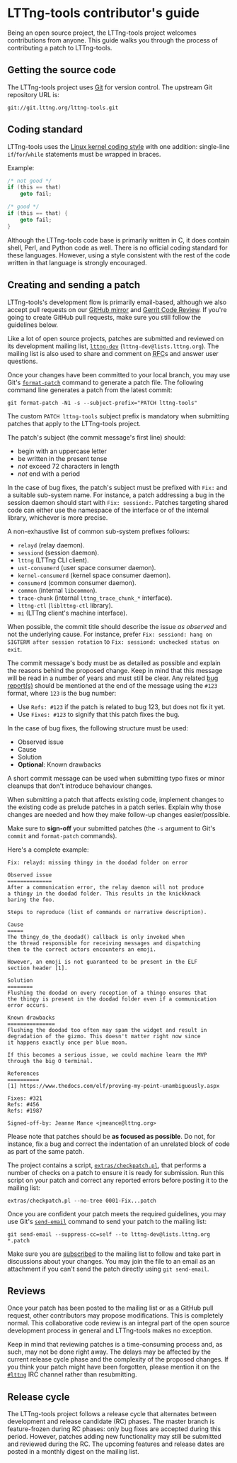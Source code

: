 # LTTng-tools contributor's guide

Being an open source project, the LTTng-tools project welcomes
contributions from anyone. This guide walks you through the process
of contributing a patch to LTTng-tools.


## Getting the source code

The LTTng-tools project uses [Git](https://git-scm.com/) for version
control. The upstream Git repository URL is:

    git://git.lttng.org/lttng-tools.git


## Coding standard

LTTng-tools uses the
[Linux kernel coding style](http://www.kernel.org/doc/Documentation/CodingStyle)
with one addition: single-line `if`/`for`/`while` statements must be
wrapped in braces.

Example:

~~~ c
/* not good */
if (this == that)
    goto fail;

/* good */
if (this == that) {
    goto fail;
}
~~~

Although the LTTng-tools code base is primarily written in C, it does
contain shell, Perl, and Python code as well. There is no official coding
standard for these languages. However, using a style consistent with the
rest of the code written in that language is strongly encouraged.


## Creating and sending a patch

LTTng-tools's development flow is primarily email-based, although we
also accept pull requests on our
[GitHub mirror](https://github.com/lttng/lttng-tools) and
[Gerrit Code Review](https://review.lttng.org). If you're going
to create GitHub pull requests, make sure you still follow the
guidelines below.

Like a lot of open source projects, patches are submitted and reviewed
on its development mailing list,
[`lttng-dev`](http://lists.lttng.org/cgi-bin/mailman/listinfo/lttng-dev)
(`lttng-dev@lists.lttng.org`). The mailing list is also used to share
and comment on <abbr title="Request for Comments">RFC</abbr>s and answer
user questions.

Once your changes have been committed to your local branch, you may use
Git's [`format-patch`](https://git-scm.com/docs/git-format-patch) command
to generate a patch file. The following command line generates a
patch from the latest commit:

    git format-patch -N1 -s --subject-prefix="PATCH lttng-tools"

The custom `PATCH lttng-tools` subject prefix is mandatory when
submitting patches that apply to the LTTng-tools project.

The patch's subject (the commit message's first line) should:

  * begin with an uppercase letter
  * be written in the present tense
  * _not_ exceed 72 characters in length
  * _not_ end with a period

In the case of bug fixes, the patch's subject must be prefixed with
`Fix:` and a suitable sub-system name. For instance, a patch
addressing a bug in the session daemon should start with `Fix:
sessiond:`. Patches targeting shared code can either use the namespace
of the interface or of the internal library, whichever is more
precise.

A non-exhaustive list of common sub-system prefixes follows:

  * `relayd` (relay daemon).
  * `sessiond` (session daemon).
  * `lttng` (LTTng CLI client).
  * `ust-consumerd` (user space consumer daemon).
  * `kernel-consumerd` (kernel space consumer daemon).
  * `consumerd` (common consumer daemon).
  * `common` (internal `libcommon`).
  * `trace-chunk` (internal `lttng_trace_chunk_*` interface).
  * `lttng-ctl` (`liblttng-ctl` library).
  * `mi` (LTTng client's machine interface).

When possible, the commit title should describe the issue _as
observed_ and not the underlying cause. For instance, prefer `Fix:
sessiond: hang on SIGTERM after session rotation` to `Fix: sessiond:
unchecked status on exit`.

The commit message's body must be as detailed as possible and explain
the reasons behind the proposed change. Keep in mind that this message
will be read in a number of years and must still be clear. Any related
[bug report(s)](https://bugs.lttng.org/projects/lttng-tools/issues)
should be mentioned at the end of the message using the `#123` format,
where `123` is the bug number:

  * Use `Refs: #123` if the patch is related to bug 123, but does not
    fix it yet.
  * Use `Fixes: #123` to signify that this patch fixes the bug.

In the case of bug fixes, the following structure must be used:

  * Observed issue
  * Cause
  * Solution
  * **Optional**: Known drawbacks

A short commit message can be used when submitting typo fixes or minor
cleanups that don't introduce behaviour changes.

When submitting a patch that affects existing code, implement changes
to the existing code as prelude patches in a patch series. Explain why
those changes are needed and how they make follow-up changes
easier/possible.

Make sure to **sign-off** your submitted patches (the `-s` argument to
Git's `commit` and `format-patch` commands).

Here's a complete example:

~~~ text
Fix: relayd: missing thingy in the doodad folder on error

Observed issue
==============
After a communication error, the relay daemon will not produce
a thingy in the doodad folder. This results in the knickknack
baring the foo.

Steps to reproduce (list of commands or narrative description).

Cause
=====
The thingy_do_the_doodad() callback is only invoked when
the thread responsible for receiving messages and dispatching
them to the correct actors encounters an emoji.

However, an emoji is not guaranteed to be present in the ELF
section header [1].

Solution
========
Flushing the doodad on every reception of a thingo ensures that
the thingy is present in the doodad folder even if a communication
error occurs.

Known drawbacks
===============
Flushing the doodad too often may spam the widget and result in
degradation of the gizmo. This doesn't matter right now since
it happens exactly once per blue moon.

If this becomes a serious issue, we could machine learn the MVP
through the big O terminal.

References
==========
[1] https://www.thedocs.com/elf/proving-my-point-unambiguously.aspx

Fixes: #321
Refs: #456
Refs: #1987

Signed-off-by: Jeanne Mance <jmeance@lttng.org>
~~~

Please note that patches should be **as focused as possible**. Do not,
for instance, fix a bug and correct the indentation of an unrelated
block of code as part of the same patch.

The project contains a script, [`extras/checkpatch.pl`](extras/checkpatch.pl),
that performs a number of checks on a patch to ensure it is ready for
submission. Run this script on your patch and correct any reported
errors before posting it to the mailing list:

    extras/checkpatch.pl --no-tree 0001-Fix...patch

Once you are confident your patch meets the required guidelines,
you may use Git's [`send-email`](https://git-scm.com/docs/git-send-email)
command to send your patch to the mailing list:

    git send-email --suppress-cc=self --to lttng-dev@lists.lttng.org *.patch

Make sure you are
[subscribed](http://lists.lttng.org/cgi-bin/mailman/listinfo/lttng-dev)
to the mailing list to follow and take part in discussions about your
changes. You may join the file to an email as an attachment if you can't
send the patch directly using <code>git&nbsp;send&#8209;email</code>.


## Reviews

Once your patch has been posted to the mailing list or as a GitHub
pull request, other contributors may propose modifications.
This is completely normal. This collaborative code review is an integral
part of the open source development process in general and LTTng-tools
makes no exception.

Keep in mind that reviewing patches is a time-consuming process and,
as such, may not be done right away. The delays may be affected by the
current release cycle phase and the complexity of the proposed changes.
If you think your patch might have been forgotten, please mention it on
the [`#lttng`](irc://irc.oftc.net/lttng) IRC channel rather than
resubmitting.


## Release cycle

The LTTng-tools project follows a release cycle that alternates between
development and release candidate (RC) phases. The master branch is
feature-frozen during RC phases: only bug fixes are accepted during
this period. However, patches adding new functionality may still be
submitted and reviewed during the RC. The upcoming features and release
dates are posted in a monthly digest on the mailing list.
